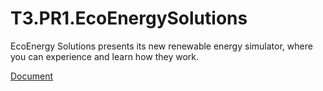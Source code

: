 # T3.PR1.EcoEnergySolutions
EcoEnergy Solutions presents its new renewable energy simulator, where you can experience and learn how they work.


[Document](https://docs.google.com/document/d/1HdXypzA7M1_gkgNGE9pY7Luo8hkx5MSRCcynqsAGoak/edit?usp=sharing)
